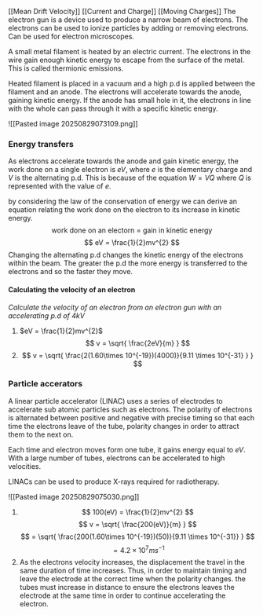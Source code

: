 [[Mean Drift Velocity]] [[Current and Charge]] [[Moving Charges]]
The electron gun is a device used to produce a narrow beam of electrons. The electrons can be used to ionize particles by adding or removing electrons. Can be used for electron microscopes.

A small metal filament is heated by an electric current. The electrons in the wire gain enough kinetic energy to escape from the surface of the metal. This is called thermionic emissions. 

Heated filament is placed in a vacuum and a high p.d is applied between the filament and an anode. The electrons will accelerate towards the anode, gaining kinetic energy. If the anode has small hole in it, the electrons in line with the whole can pass through it with a specific kinetic energy.

![[Pasted image 20250829073109.png]]

### Energy transfers
As electrons accelerate towards the anode and gain kinetic energy, the work done on a single electron is $eV$, where $e$ is the elementary charge and $V$ is the alternating p.d. This is because of the equation $W = VQ$ where $Q$ is represented with the value of $e$. 

by considering the law of the conservation of energy we can derive an equation relating the work done on the electron to its increase in kinetic energy. 
$$
\text{work done on an electorn = gain in kinetic energy}
$$
$$
 eV = \frac{1}{2}mv^{2}
$$
Changing the alternating p.d changes the kinetic energy of the electrons within the beam. The greater the p.d the more energy is transferred to the electrons and so the faster they move. 

#### Calculating the velocity of an electron
*Calculate the velocity of an electron from an electron gun with an accelerating p.d of 4kV*

1. $eV = \frac{1}{2}mv^{2}$ 
   $$
v = \sqrt{ \frac{2eV}{m} }
$$
2. $$
v = \sqrt{ \frac{2(1.60\times 10^{-19})(4000)}{9.11 \times 10^{-31} } }
$$
### Particle accerators
A linear particle accelerator (LINAC) uses a series of electrodes to accelerate sub atomic particles such as electrons. The polarity of electrons is alternated between positive and negative with precise timing so that each time the electrons leave of the tube, polarity changes in order to attract them to the next on. 

Each time and electron moves form one tube, it gains energy equal to $eV$. With a large number of tubes, electrons can be accelerated to high velocities. 

LINACs can be used to produce X-rays required for radiotherapy.

![[Pasted image 20250829075030.png]]

1. $$
100(eV) =  \frac{1}{2}mv^{2}
$$
$$
v = \sqrt{ \frac{200(eV)}{m} }
$$
$$
= \sqrt{ \frac{200(1.60\times 10^{-19})(50)}{9.11 \times 10^{-31}} }
$$
$$
 = 4.2 \times 10^{7}ms^{-1} 
$$
2. As the electrons velocity increases, the displacement the travel in the same duration of time increases. Thus, in order to maintain timing and leave the electrode at the correct time when the polarity changes. the tubes must increase in distance to ensure the electrons leaves the electrode at the same time in order to continue accelerating the electron.